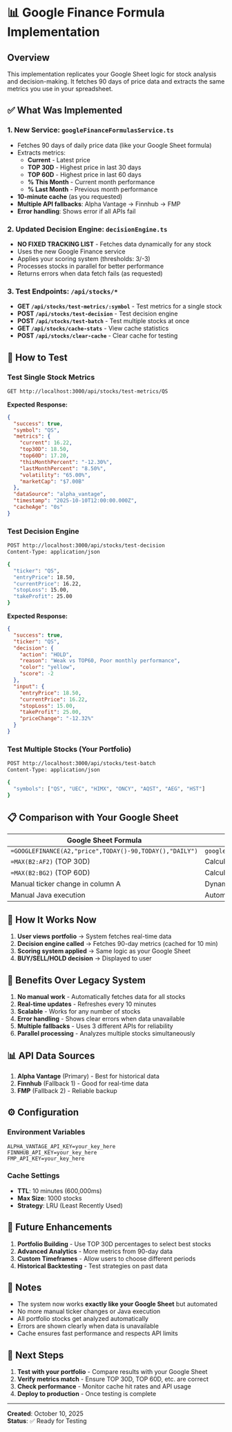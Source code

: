 # 📊 Google Finance Formula Implementation

## Overview

This implementation replicates your Google Sheet logic for stock analysis and decision-making. It fetches 90 days of price data and extracts the same metrics you use in your spreadsheet.

## ✅ What Was Implemented

### 1. **New Service: `googleFinanceFormulasService.ts`**
   - Fetches 90 days of daily price data (like your Google Sheet formula)
   - Extracts metrics:
     - **Current** - Latest price
     - **TOP 30D** - Highest price in last 30 days
     - **TOP 60D** - Highest price in last 60 days
     - **% This Month** - Current month performance
     - **% Last Month** - Previous month performance
   - **10-minute cache** (as you requested)
   - **Multiple API fallbacks**: Alpha Vantage → Finnhub → FMP
   - **Error handling**: Shows error if all APIs fail

### 2. **Updated Decision Engine: `decisionEngine.ts`**
   - **NO FIXED TRACKING LIST** - Fetches data dynamically for any stock
   - Uses the new Google Finance service
   - Applies your scoring system (thresholds: 3/-3)
   - Processes stocks in parallel for better performance
   - Returns errors when data fetch fails (as requested)

### 3. **Test Endpoints: `/api/stocks/*`**
   - **GET `/api/stocks/test-metrics/:symbol`** - Test metrics for a single stock
   - **POST `/api/stocks/test-decision`** - Test decision engine
   - **POST `/api/stocks/test-batch`** - Test multiple stocks at once
   - **GET `/api/stocks/cache-stats`** - View cache statistics
   - **POST `/api/stocks/clear-cache`** - Clear cache for testing

## 🧪 How to Test

### Test Single Stock Metrics
```bash
GET http://localhost:3000/api/stocks/test-metrics/QS
```

**Expected Response:**
```json
{
  "success": true,
  "symbol": "QS",
  "metrics": {
    "current": 16.22,
    "top30D": 18.50,
    "top60D": 17.20,
    "thisMonthPercent": "-12.30%",
    "lastMonthPercent": "8.50%",
    "volatility": "65.00%",
    "marketCap": "$7.00B"
  },
  "dataSource": "alpha_vantage",
  "timestamp": "2025-10-10T12:00:00.000Z",
  "cacheAge": "0s"
}
```

### Test Decision Engine
```bash
POST http://localhost:3000/api/stocks/test-decision
Content-Type: application/json

{
  "ticker": "QS",
  "entryPrice": 18.50,
  "currentPrice": 16.22,
  "stopLoss": 15.00,
  "takeProfit": 25.00
}
```

**Expected Response:**
```json
{
  "success": true,
  "ticker": "QS",
  "decision": {
    "action": "HOLD",
    "reason": "Weak vs TOP60, Poor monthly performance",
    "color": "yellow",
    "score": -2
  },
  "input": {
    "entryPrice": 18.50,
    "currentPrice": 16.22,
    "stopLoss": 15.00,
    "takeProfit": 25.00,
    "priceChange": "-12.32%"
  }
}
```

### Test Multiple Stocks (Your Portfolio)
```bash
POST http://localhost:3000/api/stocks/test-batch
Content-Type: application/json

{
  "symbols": ["QS", "UEC", "HIMX", "ONCY", "AQST", "AEG", "HST"]
}
```

## 📋 Comparison with Your Google Sheet

| Google Sheet Formula | Our Implementation |
|---------------------|-------------------|
| `=GOOGLEFINANCE(A2,"price",TODAY()-90,TODAY(),"DAILY")` | `googleFinanceFormulasService.getStockMetrics()` |
| `=MAX(B2:AF2)` (TOP 30D) | Calculated from 90-day data |
| `=MAX(B2:BG2)` (TOP 60D) | Calculated from 90-day data |
| Manual ticker change in column A | Dynamic - works for any stock |
| Manual Java execution | Automatic - runs on every portfolio view |

## 🔄 How It Works Now

1. **User views portfolio** → System fetches real-time data
2. **Decision engine called** → Fetches 90-day metrics (cached for 10 min)
3. **Scoring system applied** → Same logic as your Google Sheet
4. **BUY/SELL/HOLD decision** → Displayed to user

## 🚀 Benefits Over Legacy System

1. **No manual work** - Automatically fetches data for all stocks
2. **Real-time updates** - Refreshes every 10 minutes
3. **Scalable** - Works for any number of stocks
4. **Error handling** - Shows clear errors when data unavailable
5. **Multiple fallbacks** - Uses 3 different APIs for reliability
6. **Parallel processing** - Analyzes multiple stocks simultaneously

## 📊 API Data Sources

1. **Alpha Vantage** (Primary) - Best for historical data
2. **Finnhub** (Fallback 1) - Good for real-time data
3. **FMP** (Fallback 2) - Reliable backup

## ⚙️ Configuration

### Environment Variables
```env
ALPHA_VANTAGE_API_KEY=your_key_here
FINNHUB_API_KEY=your_key_here
FMP_API_KEY=your_key_here
```

### Cache Settings
- **TTL**: 10 minutes (600,000ms)
- **Max Size**: 1000 stocks
- **Strategy**: LRU (Least Recently Used)

## 🔧 Future Enhancements

1. **Portfolio Building** - Use TOP 30D percentages to select best stocks
2. **Advanced Analytics** - More metrics from 90-day data
3. **Custom Timeframes** - Allow users to choose different periods
4. **Historical Backtesting** - Test strategies on past data

## 📝 Notes

- The system now works **exactly like your Google Sheet** but automated
- No more manual ticker changes or Java execution
- All portfolio stocks get analyzed automatically
- Errors are shown clearly when data is unavailable
- Cache ensures fast performance and respects API limits

## 🎯 Next Steps

1. **Test with your portfolio** - Compare results with your Google Sheet
2. **Verify metrics match** - Ensure TOP 30D, TOP 60D, etc. are correct
3. **Check performance** - Monitor cache hit rates and API usage
4. **Deploy to production** - Once testing is complete

---

**Created**: October 10, 2025  
**Status**: ✅ Ready for Testing

